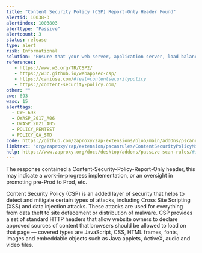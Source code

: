 ```yaml
---
title: "Content Security Policy (CSP) Report-Only Header Found"
alertid: 10038-3
alertindex: 1003803
alerttype: "Passive"
alertcount: 3
status: release
type: alert
risk: Informational
solution: "Ensure that your web server, application server, load balancer, etc. is configured to set the Content-Security-Policy header."
references:
   - https://www.w3.org/TR/CSP2/
   - https://w3c.github.io/webappsec-csp/
   - https://caniuse.com/#feat=contentsecuritypolicy
   - https://content-security-policy.com/
other: ""
cwe: 693
wasc: 15
alerttags: 
  - CWE-693
  - OWASP_2017_A06
  - OWASP_2021_A05
  - POLICY_PENTEST
  - POLICY_QA_STD
code: https://github.com/zaproxy/zap-extensions/blob/main/addOns/pscanrules/src/main/java/org/zaproxy/zap/extension/pscanrules/ContentSecurityPolicyMissingScanRule.java
linktext: "org/zaproxy/zap/extension/pscanrules/ContentSecurityPolicyMissingScanRule.java"
help: https://www.zaproxy.org/docs/desktop/addons/passive-scan-rules/#id-10038
---
```

The response contained a Content-Security-Policy-Report-Only header, this may indicate a work-in-progress implementation, or an oversight in promoting pre-Prod to Prod, etc.

Content Security Policy (CSP) is an added layer of security that helps to detect and mitigate certain types of attacks, including Cross Site Scripting (XSS) and data injection attacks. These attacks are used for everything from data theft to site defacement or distribution of malware. CSP provides a set of standard HTTP headers that allow website owners to declare approved sources of content that browsers should be allowed to load on that page — covered types are JavaScript, CSS, HTML frames, fonts, images and embeddable objects such as Java applets, ActiveX, audio and video files.
